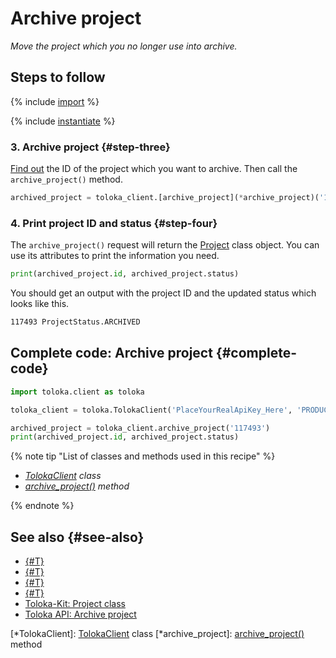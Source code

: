 # Archive project

_Move the project which you no longer use into archive._

## Steps to follow

{% include [import](../_includes/recipes/import.md) %}

{% include [instantiate](../_includes/recipes/instantiate.md) %}

### 3. Archive project {#step-three}

[Find out](get-projects.md) the ID of the project which you want to archive. Then call the `archive_project()` method.

```python
archived_project = toloka_client.[archive_project](*archive_project)('117493')
```

### 4. Print project ID and status {#step-four}

The `archive_project()` request will return the [Project](../reference/toloka.client.project.Project.md) class object. You can use its attributes to print the information you need.

```python
print(archived_project.id, archived_project.status)
```

You should get an output with the project ID and the updated status which looks like this.

```bash
117493 ProjectStatus.ARCHIVED
```

## Complete code: Archive project {#complete-code}

```python
import toloka.client as toloka

toloka_client = toloka.TolokaClient('PlaceYourRealApiKey_Here', 'PRODUCTION')

archived_project = toloka_client.archive_project('117493')
print(archived_project.id, archived_project.status)
```

{% note tip "List of classes and methods used in this recipe" %}

- _[TolokaClient](../reference/toloka.client.TolokaClient.md) class_
- _[archive_project()](../reference/toloka.client.TolokaClient.archive_project.md) method_

{% endnote %}

## See also {#see-also}

- [{#T}](../../guide/concepts/overview.md)
- [{#T}](learn-basics.md)
- [{#T}](use-cases.md)
- [{#T}](get-projects.md)
- [Toloka-Kit: Project class](../reference/toloka.client.project.Project.md)
- [Toloka API: Archive project](https://toloka.ai/docs/api/api-reference/#post-/projects/-id-/archive)

[*TolokaClient]: [TolokaClient](../reference/toloka.client.TolokaClient.md) class
[*archive_project]: [archive_project()](../reference/toloka.client.TolokaClient.archive_project.md) method